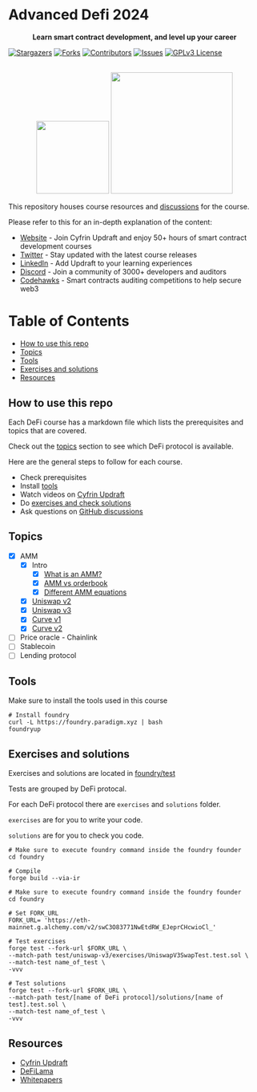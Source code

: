 # Advanced Defi 2024

[contributors-shield]: https://img.shields.io/github/contributors/cyfrin/advanced-defi-2024.svg?style=for-the-badge
[contributors-url]: https://github.com/cyfrin/advanced-defi-2024/graphs/contributors
[forks-shield]: https://img.shields.io/github/forks/cyfrin/advanced-defi-2024.svg?style=for-the-badge
[forks-url]: https://github.com/cyfrin/advanced-defi-2024/network/members
[stars-shield]: https://img.shields.io/github/stars/cyfrin/advanced-defi-2024.svg?style=for-the-badge
[stars-url]: https://github.com/cyfrin/advanced-defi-2024/stargazers
[issues-shield]: https://img.shields.io/github/issues/cyfrin/advanced-defi-2024.svg?style=for-the-badge
[issues-url]: https://github.com/cyfrin/advanced-defi-2024/issues
[license-shield]: https://img.shields.io/github/license/cyfrin/advanced-defi-2024.svg?style=for-the-badge
[license-url]: https://github.com/cyfrin/advanced-defi-2024/blob/main/LICENSE
[linkedin-shield]: https://img.shields.io/badge/-LinkedIn-black.svg?style=for-the-badge&logo=linkedin&colorB=555

<p align="center"><strong>Learn smart contract development, and level up your career
</strong></p>

[![Stargazers][stars-shield]][stars-url] [![Forks][forks-shield]][forks-url] [![Contributors][contributors-shield]][contributors-url] [![Issues][issues-shield]][issues-url] [![GPLv3 License][license-shield]][license-url]

<p align="center">
    <br />
    <a href="https://cyfrin.io/">
        <img src=".github/images/poweredbycyfrinbluehigher.png" width="145" alt=""/></a>
<a href="https://updraft.cyfrin.io/courses/moccasin">
        <img src=".github/images/coursebadge.png" width="242.3" alt=""/></a>
    <br />
</p>

</div>

This repository houses course resources and [discussions](https://github.com/Cyfrin/advanced-defi-2024/discussions) for the course.

Please refer to this for an in-depth explanation of the content:

- [Website](https://updraft.cyfrin.io) - Join Cyfrin Updraft and enjoy 50+ hours of smart contract development courses
- [Twitter](https://twitter.com/CyfrinUpdraft) - Stay updated with the latest course releases
- [LinkedIn](https://www.linkedin.com/school/cyfrin-updraft/) - Add Updraft to your learning experiences
- [Discord](https://discord.gg/cyfrin) - Join a community of 3000+ developers and auditors
- [Codehawks](https://codehawks.com) - Smart contracts auditing competitions to help secure web3

# Table of Contents

- [How to use this repo](#how-to-use-this-repo)
- [Topics](#topics)
- [Tools](#tools)
- [Exercises and solutions](#exercises-and-solutions)
- [Resources](#resources)

## How to use this repo

Each DeFi course has a markdown file which lists the prerequisites and topics that are covered.

Check out the [topics](#topics) section to see which DeFi protocol is available.

Here are the general steps to follow for each course.

- Check prerequisites
- Install [tools](#tools)
- Watch videos on [Cyfrin Updraft](https://updraft.cyfrin.io/)
- Do [exercises and check solutions](#exercises-and-solutions)
- Ask questions on [GitHub discussions](https://github.com/Cyfrin/advanced-defi-2024/discussions)

## Topics

- [x] AMM
  - [x] Intro
    - [x] [What is an AMM?](./topics/amm/intro/what_is_amm.md)
    - [x] [AMM vs orderbook](./topics/amm/intro/amm_order_book.md)
    - [x] [Different AMM equations](./topics/amm/intro/amm_equations.md)
  - [x] [Uniswap v2](./uniswap-v2.md)
  - [x] [Uniswap v3](./uniswap-v3.md)
  - [x] [Curve v1](./curve-v1.md)
  - [x] [Curve v2](./curve-v2.md)
- [ ] Price oracle - Chainlink
- [ ] Stablecoin
- [ ] Lending protocol

## Tools

Make sure to install the tools used in this course

```shell
# Install foundry
curl -L https://foundry.paradigm.xyz | bash
foundryup
```

## Exercises and solutions

Exercises and solutions are located in [foundry/test](./foundry/test)

Tests are grouped by DeFi protocal.

For each DeFi protocol there are `exercises` and `solutions` folder.

`exercises` are for you to write your code.

`solutions` are for you to check you code.

```shell
# Make sure to execute foundry command inside the foundry founder
cd foundry

# Compile
forge build --via-ir
```

```shell
# Make sure to execute foundry command inside the foundry founder
cd foundry

# Set FORK_URL
FORK_URL= 'https://eth-mainnet.g.alchemy.com/v2/swC3O83771NwEtdRW_EJeprCHcwioCl_'

# Test exercises
forge test --fork-url $FORK_URL \
--match-path test/uniswap-v3/exercises/UniswapV3SwapTest.test.sol \
--match-test name_of_test \
-vvv

# Test solutions
forge test --fork-url $FORK_URL \
--match-path test/[name of DeFi protocol]/solutions/[name of test].test.sol \
--match-test name_of_test \
-vvv
```

## Resources

- [Cyfrin Updraft](https://updraft.cyfrin.io/)
- [DeFiLama](https://defillama.com/)
- [Whitepapers](./whitepapers)
